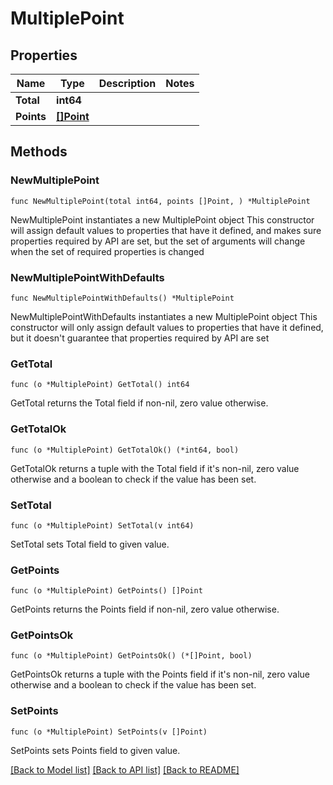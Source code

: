 # MultiplePoint

## Properties

Name | Type | Description | Notes
------------ | ------------- | ------------- | -------------
**Total** | **int64** |  | 
**Points** | [**[]Point**](Point.md) |  | 

## Methods

### NewMultiplePoint

`func NewMultiplePoint(total int64, points []Point, ) *MultiplePoint`

NewMultiplePoint instantiates a new MultiplePoint object
This constructor will assign default values to properties that have it defined,
and makes sure properties required by API are set, but the set of arguments
will change when the set of required properties is changed

### NewMultiplePointWithDefaults

`func NewMultiplePointWithDefaults() *MultiplePoint`

NewMultiplePointWithDefaults instantiates a new MultiplePoint object
This constructor will only assign default values to properties that have it defined,
but it doesn't guarantee that properties required by API are set

### GetTotal

`func (o *MultiplePoint) GetTotal() int64`

GetTotal returns the Total field if non-nil, zero value otherwise.

### GetTotalOk

`func (o *MultiplePoint) GetTotalOk() (*int64, bool)`

GetTotalOk returns a tuple with the Total field if it's non-nil, zero value otherwise
and a boolean to check if the value has been set.

### SetTotal

`func (o *MultiplePoint) SetTotal(v int64)`

SetTotal sets Total field to given value.


### GetPoints

`func (o *MultiplePoint) GetPoints() []Point`

GetPoints returns the Points field if non-nil, zero value otherwise.

### GetPointsOk

`func (o *MultiplePoint) GetPointsOk() (*[]Point, bool)`

GetPointsOk returns a tuple with the Points field if it's non-nil, zero value otherwise
and a boolean to check if the value has been set.

### SetPoints

`func (o *MultiplePoint) SetPoints(v []Point)`

SetPoints sets Points field to given value.



[[Back to Model list]](../README.md#documentation-for-models) [[Back to API list]](../README.md#documentation-for-api-endpoints) [[Back to README]](../README.md)


